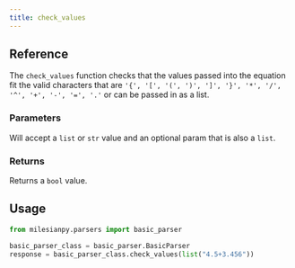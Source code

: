 ```yaml
---
title: check_values
---
```


## Reference
The `check_values` function checks that the values passed into the equation fit the valid characters that are `'{', '[', '(', ')', ']', '}', '*', '/', '^', '+', '-', '=', '.'` or can be passed in as a list.

### Parameters
Will accept a `list` or `str` value and an optional param that is also a `list`.

### Returns
Returns a `bool` value.

## Usage
```python
from milesianpy.parsers import basic_parser

basic_parser_class = basic_parser.BasicParser
response = basic_parser_class.check_values(list("4.5+3.456"))
```